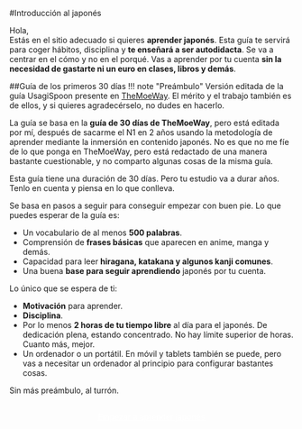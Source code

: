 #Introducción al japonés

Hola,  
Estás en el sitio adecuado si quieres **aprender japonés**. Esta guía te servirá para coger hábitos, disciplina y **te enseñará a ser autodidacta**. Se va a centrar en el cómo y no en el porqué. Vas a aprender por tu cuenta **sin la necesidad de gastarte ni un euro en clases, libros y demás**.

##Guía de los primeros 30 días
!!! note "Preámbulo"
    Versión editada de la guía UsagiSpoon presente en [TheMoeWay](https://learnjapanese.moe/routine/). El mérito y el trabajo también es de ellos, y si quieres agradecérselo, no dudes en hacerlo.

La guía se basa en la **guía de 30 días de TheMoeWay**, pero está editada por mí, después de sacarme el N1 en 2 años usando la metodología de aprender mediante la inmersión en contenido japonés. No es que no me fíe de lo que ponga en TheMoeWay, pero está redactado de una manera bastante cuestionable, y no comparto algunas cosas de la misma guía.

<!-- ??? question "TO-DO"
    Si quieres saber en qué se basa el método de la inmersión y por qué funciona, pincha aquí. Soon.

    Si quieres saber a quiénes les ha funcionado, cuánto tiempo han empleado, pincha aquí. Soon.

    Si no quieres saber nada de eso, no pasa nada, sigue hacia delante. -->

Esta guía tiene una duración de 30 días. Pero tu estudio va a durar años. Tenlo en cuenta y piensa en lo que conlleva.

Se basa en pasos a seguir para conseguir empezar con buen pie. Lo que puedes esperar de la guía es:

- Un vocabulario de al menos **500 palabras**.
- Comprensión de **frases básicas** que aparecen en anime, manga y demás.
- Capacidad para leer **hiragana, katakana y algunos kanji comunes**.
- Una buena **base para seguir aprendiendo** japonés por tu cuenta.

Lo único que se espera de ti:

- **Motivación** para aprender.
- **Disciplina**.
- Por lo menos **2 horas de tu tiempo libre** al día para el japonés. De dedicación plena, estando concentrado. No hay límite superior de horas. Cuanto más, mejor.
- Un ordenador o un portátil. En móvil y tablets también se puede, pero vas a necesitar un ordenador al principio para configurar bastantes cosas.

Sin más preámbulo, al turrón.

<div style="margin-top: 20px;width:full;display:flex;justify-content:center;">
  <a style="padding: 10px;
    background-color: var(--md-primary-fg-color);
    border-radius: 5px;
    color: white;" href="/days/day1/">Empezar a aprender japonés</a>
  </div>
